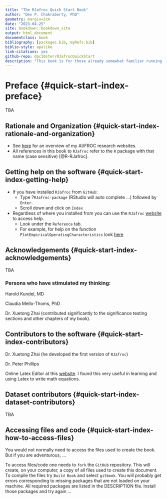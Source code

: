 ```yaml
--- 
title: "The RJafroc Quick Start Book"
author: "Dev P. Chakraborty, PhD"
geometry: margin=2cm
date: "2023-04-25"
site: bookdown::bookdown_site
output: html_document
documentclass: book
bibliography: [packages.bib, myRefs.bib]
biblio-style: apalike
link-citations: yes
github-repo: dpc10ster/RJafrocQuickStart
description: "This book is for those already somewhat familiar running Windows JAFROC to analyze data. The Windows program has been replaced by RJafroc. This book dives into how to use RJafroc to analyze ROC/FROC data."
---
```







# Preface {#quick-start-index-preface}

TBA


## Rationale and Organization {#quick-start-index-rationale-and-organization}

* See [here](https://dpc10ster.github.io/ai-froc-research/) for an overview of my AI/FROC research websites. 
* All references in this book to `RJafroc` refer to the `R` package with that name (case sensitive) [@R-RJafroc]. 


## Getting help on the software {#quick-start-index-getting-help}

* If you have installed `RJafroc` from `GitHub`:
    + Type ?`RJafroc-package` (RStudio will auto complete ...) followed by `Enter`.
    + Scroll down and click on `Index`
* Regardless of where you installed from you can use the `RJafroc` [website ](https://dpc10ster.github.io/RJafroc/) to access help.
    + Look under the `Reference` tab. 
    + For example, for help on the function `PlotEmpiricalOperatingCharacteristics` look [here](https://dpc10ster.github.io/RJafroc/reference/PlotEmpiricalOperatingCharacteristics.html)


## Acknowledgements {#quick-start-index-acknowledgements}

TBA 

### Persons who have stimulated my thinking:

Harold Kundel, MD

Claudia Mello-Thoms, PhD

Dr. Xuetong Zhai (contributed significantly to the significance testing sections and other chapters of my book).


## Contributors to the software {#quick-start-index-contributors}

Dr. Xuetong Zhai (he developed the first version of `RJafroc`)

Dr. Peter Phillips

Online Latex Editor at this [website](https://latexeditor.lagrida.com/). I found this very useful in learning and using Latex to write math equations. 


## Dataset contributors {#quick-start-index-dataset-contributors}

TBA


## Accessing files and code {#quick-start-index-how-to-access-files}

You would not normally need to access the files used to create the book. But if you are adventurous, ...

To access files/code one needs to `fork` the `GitHub` repository. This will create, on your computer, a copy of all files used to create this document. To compile the files try `Build Book` and select `gitbook`. You will probably get errors corresponding to missing packages that are not loaded on your machine. All required packages are listed in the DESCRIPTION file. Install those packages and try again ...

